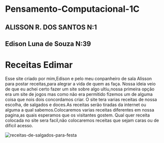 # Pensamento-Computacional-1C

## ALISSON R. DOS SANTOS N:1
## Edison Luna de Souza N:39

# Receitas Edimar

 Esse site criado por mim,Edison e pelo meu conpanheiro de sala Alisson para postar receitas,para alegrar a vida de quem as faça.
Nossa ideia veio de que eu achei certo fazer um site sobre algo ultiu,nossa primeira opção era um site de jogos mas como não era permitido fizemos um de alguma coisa que nois dois concordamos criar.
 O site tera varias receitas de nossa escolha, de salgados e doces.As receitas serão tiradas da internet ou alguma a qual sabemos.Colocaremos varias receitas diferentes em nossa pagina,as quais esperamos que os visitantes gostem.
  Qual quer receita colocada no site sera facil,não colocaremos receitas que sejam caras ou de dificil acesso.
  
  
  ![receitas-de-salgados-para-festa](https://user-images.githubusercontent.com/106343611/186255469-022f26aa-4f10-4cd6-b763-de896c91aec1.jpg)
